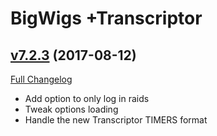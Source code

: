 # BigWigs +Transcriptor

## [v7.2.3](https://github.com/BigWigsMods/BigWigs_Transcriptor/tree/v7.2.3) (2017-08-12)
[Full Changelog](https://github.com/BigWigsMods/BigWigs_Transcriptor/compare/v7.2.2...v7.2.3)

- Add option to only log in raids  
- Tweak options loading  
- Handle the new Transcriptor TIMERS format  
